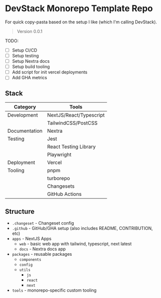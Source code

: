 # DevStack Monorepo Template Repo

For quick copy-pasta based on the setup I like (which I'm calling DevStack).

> Version 0.0.1

TODO:

- [ ] Setup CI/CD
- [ ] Setup testing 
- [ ] Setup Nextra docs
- [ ] Setup build tooling
- [ ] Add script for init vercel deployments
- [ ] Add GHA metrics

## Stack

| Category      | Tools                   |
| ------------- | ----------------------- |
| Development   | NextJS/React/Typescript |
|               | TailwindCSS/PostCSS     |
| Documentation | Nextra                  |
| Testing       | Jest                    |
|               | React Testing Library   |
|               | Playwright              |
| Deployment    | Vercel                  |
| Tooling       | pnpm                    |
|               | turborepo               |
|               | Changesets              |
|               | GitHub Actions          |

## Structure

- `.changeset` - Changeset config
- `.github` - GitHub/GHA setup (also includes README, CONTRIBUTION, etc)
- `apps` - NextJS Apps
  - `web` - basic web app with tailwind, typescript, next latest
  - `docs` - Nextra docs app
- `packages` - reusable packages
  - `components`
  - `config`
  - `utils`
    - `js`
    - `react`
    - `next`
- `tools` - monorepo-specific custom tooling

